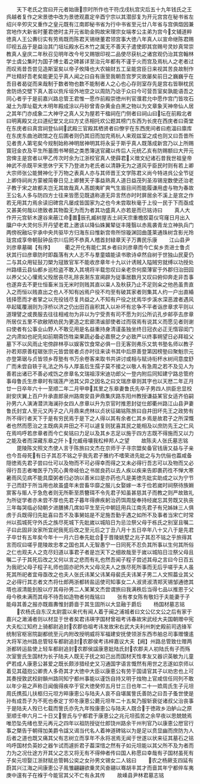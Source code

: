 <!-- { "loadSidebar": true } -->
　　天下老氏之宫曰开元者始唐宗时所作也干符戊戌杭宫灾后五十九年钱氏之王呉越者复作之宋景徳中改为景徳观嘉定辛酉宁宗以其潜邸复为开元宫宫在秘书省左绍兴辛夘灾又重作之皇元既有江南即秘书省为行中书省至元廿八年省与宫俱燬因兼宫地作大新省时董君徳时主开元省助金购故宋理宗女端孝公主弟为宫今文辅道粹徳真人王公夀衍实有劳焉既而陈君天锡继董君领宫事大徳八年真人以宣命继陈君赐印视五品于是益治其门垣坛殿水石木竹之属无不善天子遣使即其宫赐号灵妙真常崇教真人皇庆二年秋召见明年改今号又赐银印视二品使尽获杭之诸宫观仍治其宫翰林学士虞公集时为国子博士着之碑甚详至治元年都有不谨于火而宫及焉杭人之老者过而叹焉昔吾尝见造斯室矣以帝子攸降也大农输财五工呈能宫臣日来视其苦良故制作严壮精好吾老矣能更见乎真人闻之曰自有唐至我朝吾宫罗灾故屡矣前日之巍巍乎在吾目者曷従而来哉制于数者物也数不能制者人之心也心存则室存先是宫右皆聨枕民舍防炀交壁下真人首以赀斥垣外地空之以周防乃谂于众曰今可营吾室矣孰能语吾之同心者乎于是前嘉兴路总管王君惟一愿作前殿崇徳州判官濮君允中愿作宫门皆攻石凝土为厚址载大木明年殿成涂以丹砂曾青杂黄金白黑之物以为文章象天神帝仙人居之其年门亦成象二大神守之真人又为屋若干楹祠在门侧者曰祠山曰坛在前殿北者曰明离殿又北曰道纪堂又北曰方丈丞相托欢公题其榜门东西为长庑在西庑者曰斋堂在东庑者曰真宫祠登仙祠武殿三官殿其栖贤者曰僚宇在东西庑间者曰庖湢曰廪库在东庑东曲池疏馆之在后圃者则仍其旧而加完焉杭人来观兹室之成也则又曰吾昔所见者贵人第宅矣今规制始称神明居神明其将永妥于斯乎真人既落成新宫乃以上所赐寳冠金衣及平生所蓄图书琴劒之类悉簿送官藏以传后人元统乙亥有防赐额曰大开元宫俾主是宫者以甲乙传次时余为江浙校官真人使薛君义徴文纪诸石昔我世祖皇帝神武不杀既平宋思休宁天下乃登进为老氏者以清静无为之道风乎臣民时则有若上卿大宗师张公能賛神化于万物之表真人亦与其师晋王文学陈君义尚今特进呉公全节従上卿侍祠尚方蒙被简眷日见上卿賛天子事益熟真人道日益茂列圣洊锡宠数使还治老子教于宋之故都夫岂无其故哉真人髙朗夷旷爽气生眉目间而能履谦用虚与物为春故王公名人多与防四方士往来皆愿见既退称道无异言然亦时时屏居余不溪上是宫之作若无用其力焉余读旧碑宫凡屡成皆国家为之也今未尝取秋毫于上役一民于下而亟成又甚美何哉以徳致者其物盈无为而为者其功盛真人亦若是而已铭诗曰
　　真人大作开元宫斩木邃谷来蔽江命置辰孔臧树屋吉土祠天宗重檐胶葛仪穹窿日月出入牖户中大灵何乐开丹望老君上邀该以降仙姝翼辇従丰隆翳以赤鳯袭青龙立神执兵门两傍祝融坛宇承中央共驱毕方归海东曰惟新宫帝所悰璇渊回曲蓬莱通珠树含影光玲珑宫成享帝朝鼔钟岳宗川后罔不恭真人稽首封緑章天子万夀民乐康
　　江山县尹刘彦章墓碣【有序】
　　衢之开化有能仁其乡者曰刘彦章而今亡矣乡贡进士鲁贞状其行曰彦章防时即磊落有大人志不与羣童嬉能读书歌诗卓然自树于世独山民夏仍二与其众用钲鼔刀槊为冦致官军不能收彦章年十九以计诱贼入隘贼穷就缚以功授处州路缙云县仙都乡巡检盗不敢入其境将半载忽叹曰亲老奈何縻薄宦于外郡归治田园以养父父心懽焉父殁居丧尽礼除丧淛东宣阃辟为従事居数月又叹曰俯仰奔走非吾事也遂弃去不更仕恒畜米当无米时则贱其直以粜人及秋获乃止不足则籴之他邑虽贵直入之而恒以贱直出之也人不知有凶焉户役不均至有破其家者则集其人约一户出直緍钱择愿而才者掌之以充役钱尽复共益之人不知有户役之扰焉华步溪水深恶渡者遇风卒起辄覆溺则为浮桥以济之仍出田百亩积其入以补坏有忿争不平者诣彦章求平则以道理譬之或畏服去往往相戒勿为非以为宁受责有司不愿为刘公所讥孔步邮亭去彦章所居仅五里不欲敝陋劝民为更造之宏廊清谧部使者过而宿焉有说其义而愿见者则谢曰使者有公事业山野人不敢见用是名益重持身清谨虽独坐终日冠衣必正无惰容闺门之内肃如也祀先如前期斋饬牲粢果蔬必备必嘉祭之夕必致严以终事朔望日必拜祖父墓下不以风雨止宅傍辟林亭以娱客饮食常必俱一日无客则弗乐又筑书塾名师以教子孙若郑原善程琚张宗元皆尝居者贞亦时往来读书其中后原善登第因榜塾曰聚魁宗元亦登第琚与贞皆领乡荐塾有书万余卷客来取书共讲讨或相与赋诗衔杯水树间意度舒广而未尝自轶于礼法之外与人厚虽后生孺子莫不接之以敬人有急周之若不及见人为善若出诸已不善必戒饬之彦章名文瑞祖淳宋迪功郎父一登内附后同知建宁路总管府事母鲁氏生彦章时有瑞莲产池其父异之因名之曰文瑞彦章则其字也以天厯二年正月廿一日卒年六十一至顺二年二月甲申其里之东皋妻鲁氏先卒子男四人拱臣忠显校尉安庆翼上百户升承直郎泉州路南安县尹鼎集庆路东阳州教授谦益某官女适齐伯嗣孙男六人演涛潜洪海澜孙女四人彦章以升为京官时推恩封従仕郎衢州路江山县尹妻鲁氏封宜人至元又丙子之八月鼎来虎林以贞状征碣铭陈旅曰自井田坏先王之政势有所不得行者天下于是有穷民焉于是下之人得以其有余者仁其乡焉是故君子之所深慨者也然而愿治之主既病夫井田之不可以遽复则犹喜其民之能相及以庶防先王之仁风在焉呜呼若彦章者而今亡矣铭曰力足以及其乡志足以施于四方志既不得施而又以力之能及者而深藏东皋之阡卜允臧毋壊我松梓邦人之望
　　故陈夫人张氏墓志铭
　　毘陵陈文照文杰使人言于陈旅曰文杰在京师于子寻宗盟矣备官钱唐又益与子亲也今吾母死有日子其忍不铭之乎我先君子雅约不嗜荣进先妣之与为伉俪也葢咸备隠徳焉先君子尝曰仕可以及物而不可必得幸而得之又未必得行吾志可以及物而又必得行吾志者唯医乎乃究心黄帝岐伯之书居良药以去人疾以疾来告即裹药徃不惮大寒暑雨风见病不能具糜粥者归必饷以善米曰是亦药也凡是美徳先妣实助成之以为宁节于己而舒于所当用也故虽盛年未尝畜华靡之服儿女娶嫁一本于俭若嵗时祠祭待族婣賔客与赈人于急危者则无所靳至质簪珥不令先君子知虽甚慈其子而教之则严故致礼为所従学者亦未尝不厚也先君子暮年得痹疾躬治药饵周旋奉持经嵗忘其劳既又执丧三年每哭临必恸朝夕进膳拂几席如平生至元中朝廷用兵江南先君子有兄姊妹三人俱虏于兵既得归先妣喜曰吾不及事舅姑是不足施吾勤乎遇之如所不及事者当宋亡时常州以孤城死守外氏之族尽死城下先妣嵗以城陷日为忌泣祭父母于栋氏之别室且嘱二子曰此固非汝家所宜祀我死后改之至元后之丁丑八月十五日卒年八十又八于是先君子卒廿有五年矣今年十一月六日奉先妣合于晋陵姚墅之兆子其忍不铭之乎旅得其言而叹曰嗟乎毘陵故忠孝之国也其人无智愚宁一日同死不忍负其所事以生何其所俗之仁也观夫人之克尽妇道以事君子者是岂天下之细故哉至于嵗以城陷日泣祭父母且嘱二子于其死后改之又何以言之悲而有礼也然吾闻子程子尝述其母之言曰今日百五为我祀父母子程子礼师也固亦祀外大父母况夫人之族尽死所事而无后乎嗟乎夫人虽死其所祀者宜毋亟改之也夫人张氏讳某父讳某母裴氏夫讳某子男二人文照葢业其父之必得行其志者文杰将仕郎两浙都转盐运使司知事女二人淑贤淑清郑天锡邹通徳其壻也淑清能刲股以疗其母孙男二人某某文杰尝谓旅曰我满秩后当得七品以推恩于父母今秩未满而其母不待吾如造物者何哉铭曰
　　张有孝女陈有敬妇于夫能妻于子能母其善之报亦既眉夀惟封爵啬于其生固所以大显融于爵后
　　杨国材墓志铭
　　农杨氏自东汉太尉震以来代有闻人着于闽之浦城者曰文公亿文公之后有家于嘉兴之澉浦者则以材显于世者矣君讳瑛字国材曾祖考讳春故宋武经大夫国朝赠中宪大夫松江知府上骑都尉追封农郡伯祖考讳发故宋右武大夫利州刺史殿前司选锋军统制官枢宻院副都统至元内附改授明威将军福建安抚使领浙东西市舶总司事赠懐逺大将军池州路总管轻车都尉追封农郡侯考讳梓嘉议大夫【阙】州路总管致仕赠两浙都转运盐使上轻车都尉追封农郡侯諡康恵妣陆氏封农郡夫人初陆氏有子而殇次室訾氏生国材为长子陆夫人既无子抚之如己出而国材天性孝友又器识英敏为儿童俨若成人康恵公甚爱之既长颇涉猎经史又习通国字语言慨然有用世之志遂如京师以着见其蕴抱公卿贵人多奇其才大徳中大臣以康恵公有劳于国请官其子以劝忠也上可其奏授敦武校尉贑州路同知宁都州事能以谨饬自持又明于烛物上官咸信任同列不敢以年少易之声称日闻俄得疾卒于官大徳癸夘五月廿三日也年二十一嫓周氏生子元坦周氏携孤儿扶柩归元坦方晬康恵公与陆夫人哀不自堪属訾氏善防之曰吾子蚤世使是孙有成吾子为不死也泰定丁夘冬康恵公薨元坦年二十五矣乃服斩衰従诸叔父治丧事于是陆夫人殁已七载而訾氏亦先九年殁康恵公与陆夫人既合于徳政乡泊舻山之原至顺壬申六月二十日又訾氏与宁都君于康恵公之兆元坦孤苦之余早夜以思兢兢焉唯恐坠先绪也至元再元之四年以祖防授従仕郎饶州路余干州判官乃以康恵公厯官行事之槩告于朝得加美爵令諡又谒当代名人着神道碑铭以为是足以贲显幽而庶防为人后者之道也既又痛其父有志树立而享年不永将冺焉无闻于世遂以状来征其墓石之铭呜呼国材负英妙之器乍试而遽折君子葢深惜之然有子如元坦能以其父所不及为者而力为之况仕途方开其父之志又将无有不得伸者传曰国人称愿曰幸哉有子国材虽死有子矣元坦娶江浙财赋总管韩公奕之女孙男文锡女二人铭曰
　　农之杨厥支四延有蔚其兴江海之间康恵公子鳯雏翩翩欲乗灵风奋翮以骞胡丰其才而啬其年宁都倅车夷庚中邅有子在褓于今能官其父不亡有永其传
　　故嵊县尹林君墓志铭
